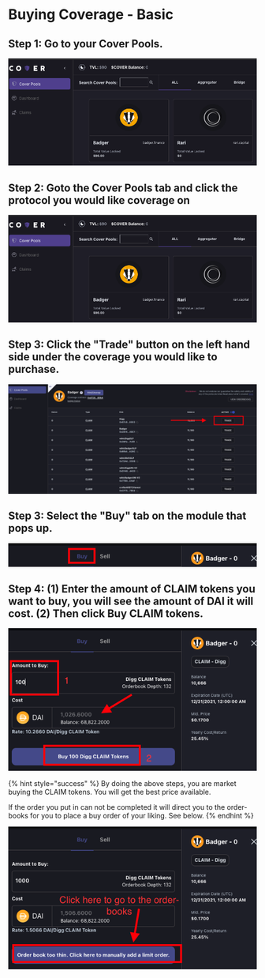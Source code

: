 # Buying Coverage - Basic

## **Step 1: Go to your Cover Pools.** 

![](../.gitbook/assets/screen-shot-2021-04-28-at-10.17.50-pm.png)

## Step **2**: Goto the Cover Pools tab and c**lick the protocol you would like coverage on**

![](../.gitbook/assets/screen-shot-2021-04-28-at-10.17.50-pm.png)

## Step 3: Click the "Trade" button on the left hand side under the coverage you would like to purchase. 

![](../.gitbook/assets/screen-shot-2021-04-30-at-11.49.04-pm.png)

## Step 3: Select the "Buy" tab on the module that pops up.

![](../.gitbook/assets/screen-shot-2021-04-30-at-11.50.17-pm.png)

## Step 4: \(1\) Enter the amount of CLAIM tokens you want to buy, you will see the amount of DAI it will cost. \(2\) Then click Buy CLAIM tokens.

![](../.gitbook/assets/screen-shot-2021-04-30-at-11.52.35-pm.png)

{% hint style="success" %}
By doing the above steps, you are market buying the CLAIM tokens. You will get the best price available.  
  
If the order you put in can not be completed it will direct you to the order-books for you to place a buy order of your liking. See below. 
{% endhint %}

![](../.gitbook/assets/screen-shot-2021-04-30-at-11.53.52-pm.png)



